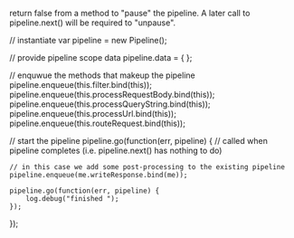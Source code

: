 return false from a method to "pause" the pipeline. A later call to pipeline.next() will be required to "unpause".

// instantiate
var pipeline = new Pipeline();

// provide pipeline scope data
pipeline.data = {
};

// enquwue the methods that makeup the pipeline
pipeline.enqueue(this.filter.bind(this));
pipeline.enqueue(this.processRequestBody.bind(this));
pipeline.enqueue(this.processQueryString.bind(this));
pipeline.enqueue(this.processUrl.bind(this));
pipeline.enqueue(this.routeRequest.bind(this));

// start the pipeline
pipeline.go(function(err, pipeline) {
	// called when pipeline completes (i.e. pipeline.next() has nothing to do)
	
	// in this case we add some post-processing to the existing pipeline
	pipeline.enqueue(me.writeResponse.bind(me));

	pipeline.go(function(err, pipeline) {
		log.debug("finished ");
	});
});